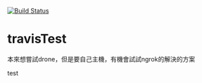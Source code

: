 [![Build Status](https://travis-ci.org/freedom5566/travisTest.svg?branch=master)](https://travis-ci.org/freedom5566/travisTest)             

# travisTest


本來想嘗試drone，但是要自己主機，有機會試試ngrok的解決的方案

test
